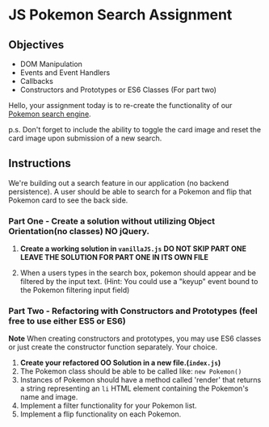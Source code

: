 # JS Pokemon Search Assignment

## Objectives

- DOM Manipulation
- Events and Event Handlers
- Callbacks
- Constructors and Prototypes or ES6 Classes (For part two)

Hello, your assignment today is to re-create the functionality of our [Pokemon search engine](https://pokemon-search.netlify.com/).

p.s. Don't forget to include the ability to toggle the card image and reset the card image upon submission of a new search.

## Instructions

We're building out a search feature in our application (no backend persistence). A user should be able to search for a Pokemon and flip that Pokemon card to see the back side.

### Part One - Create a solution without utilizing Object Orientation(no classes) ****NO jQuery****.

1. **Create a working solution in `vanillaJS.js`**
  **DO NOT SKIP PART ONE LEAVE THE SOLUTION FOR PART ONE IN ITS OWN FILE**

2. When a users types in the search box, pokemon should appear and be filtered by the input text. (Hint: You could use a "keyup" event bound to the Pokemon filtering input field)

### Part Two - Refactoring with Constructors and Prototypes (feel free to use either ES5 or ES6)

**Note** When creating constructors and prototypes, you may use ES6 classes or just create the constructor function separately. Your choice.

1. **Create your refactored OO Solution in a new file.(`index.js`)**
3. The Pokemon class should be able to be called like: `new Pokemon()`
4. Instances of Pokemon should have a method called 'render' that returns a string representing an `li` HTML element containing the Pokemon's name and image.
8. Implement a filter functionality for your Pokemon list.
9. Implement a flip functionality on each Pokemon.
